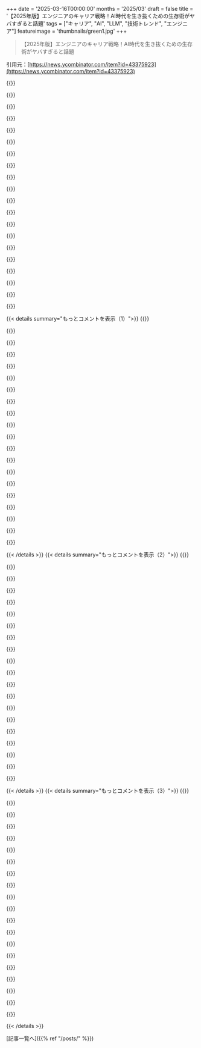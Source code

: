+++
date = '2025-03-16T00:00:00'
months = '2025/03'
draft = false
title = '【2025年版】エンジニアのキャリア戦略！AI時代を生き抜くための生存術がヤバすぎると話題'
tags = ["キャリア", "AI", "LLM", "技術トレンド", "エンジニア"]
featureimage = 'thumbnails/green1.jpg'
+++

> 【2025年版】エンジニアのキャリア戦略！AI時代を生き抜くための生存術がヤバすぎると話題

引用元：[https://news.ycombinator.com/item?id=43375923](https://news.ycombinator.com/item?id=43375923)

{{<matomeQuote body="＞現在の市場はこれらのスキルを特に高く評価していないけど、代わりに細部にこだわること、ペースを上げること、そして基盤モデル／LLMへの技術移行を乗り切るといった別のスキルセットを優先しているってのは、技術が「基盤モデル／LLM」に「移行」しなければならないっていう前提に依存してるんだよね。著者はこの前提を吟味してないみたい。実際、俺が見てきた仕事上の不満のほとんどは、技術者が何らかの理由でLLMの新しい世界に「移行しなければならない」っていう前提に基づいているんだよなー。みんな、この奇妙な後ろ向きの前提（つまり、最終製品なんてどうでもいい！ユーザーなんて知ったこっちゃない！AIを含んでなければダメなんだ！）を吟味してからキャリアについて議論してほしいわ。しかし、＞意思決定者は、あんたが破産するよりも長く非合理的なままでいられるってのは、残念ながら痛いほど真実だね。" userName="Zee2" createdAt="2025-03-16T03:50:40" color="">}}

{{<matomeQuote body="AIが自分の分野にどう影響するかを理解して、それに応じて自分の立場や貢献を調整することが重要だね。<br>これは、今日の誰にとっても有効な問いかけになるくらい大きな変化だよ。<br>今やってることをやめて「AI」に飛び込むと、cryptoレベルの大惨事になる可能性が高いから気を付けて！<br>Vibe codingは流行ってるけど、vibe business buildingとかjob huntingは違うから！hypeに気を付けて、結局のところお金は人を幸せにすることで稼げるってことを知ってて。vibe codingでも同じくらい大変だよ、だってバーは高いからね。<br>AIはきっと新しいチャンスを生み出すだろうけど、AIじゃなくてチャンスを追うのが、ここでのsentimentだと思うよ。" userName="r_singh" createdAt="2025-03-16T07:40:54" color="#ff33a1">}}

{{<matomeQuote body="＞AIが自分の分野にどう影響するかを理解して、それに応じて自分の立場や貢献を調整することが重要だってことだけど、俺の業界（中堅cybersecurity）では、次のような「進歩」が見られるよ。<br>・誰かに質問すると、相手は質問をco-pilotに放り込み、結果を貼り付けて、どうにか助けたつもりになってる。<br>・会議はすべて役に立たない議事録になっちゃって、誰も読まない。<br>・セキュリティco-pilotを実装することを検討してる人たちがいるけど、promptbookを作成する時間が大幅に増えるっていう役に立つ進歩があるみたいだよ、co-pilotがログを理解できるようにね。<br>・エンジニアだと思ってる人が増えて、作者が予期しないことをするscriptを吐き出してる。" userName="everdrive" createdAt="2025-03-16T12:16:25" color="#ff33a1">}}

{{<matomeQuote body="＞誰かに質問すると、相手は質問をco-pilotに放り込み、結果を貼り付けて、どうにか助けたつもりになってるってのは、うちの職場でも問題になってるよ。これが普通のことになりつつあるのが本当に心配だし、対応しなきゃいけないことが多すぎるんだよね。年収$XXX,XXXも稼いでるプロが、これが許容できる職場での行動であり仕事の成果だと思ってるエンジニアって肩書きの人がいるんだから。<br>最近チームに入ってきた人が、うちのstackを全然知らないんだよね（教えるのは全然構わないんだけど）。別のエンジニアがpull requestをレビューして質問したら、その人は質問をCopilotに貼り付けて、pull requestに回答したんだよ（しかも間違ってた！）。「Copilotはこう考えてる：…」って言い出す始末。マジありえない。あんたの仕事は、学んで理解して、その知識を応用することであって、間違ったモデルの回答をwebフォーム間でコピー＆ペーストすることじゃないだろ！<br>意味不明だしマジで腹立つ。上司やチームメイトに、自分は価値がないってことをアピールしようとしてるの？プロとしての期待値はそんなに低いのかよ、コードを理解することを期待しちゃいけないのかよ。" userName="asa400" createdAt="2025-03-16T19:22:10" color="#ff5c5c">}}

{{<matomeQuote body="これは基本的に、何かを’Google’で検索できるようになった時に起こったことと同じだね。それがもっとひどくなった感じ。" userName="cship2" createdAt="2025-03-16T19:57:54" color="">}}

{{<matomeQuote body="＞著者はこの前提を吟味してないみたいだけど、うちのsenior leaderもそうだから、事実上真実ってことになっちゃうんだよね。" userName="Aeolun" createdAt="2025-03-16T09:56:22" color="">}}

{{<matomeQuote body="うちのsenior leaderも完全にこのくだらないものに捕まってしまってるよ。最近、うちのCTO（みんな知ってるアメリカの公開会社だよ）がchatで、LLMに頼ることに抵抗があるエンジニアは、会社の方向性と相容れないattitude problemを抱えているって発表したんだ。マジで吹っ飛んだわ。" userName="asa400" createdAt="2025-03-16T19:29:53" color="#ff5733">}}

{{<matomeQuote body="短期的にはそうかもしれないけど、中長期的には、間違った前提が会社を潰すよ。従業員としては、危機が来る前にそれに気づいた方がいいと思うな。" userName="AnimalMuppet" createdAt="2025-03-16T16:25:41" color="#ff5c5c">}}

{{<matomeQuote body="いやー、うちには十分な既存のビジネスがあるから、大した違いはないと思うな。それに、顧客にとって積極的に悪いわけでもないし、うちが使ってるユースケースでは何ももたらさないだけなんだよね。<br>まあ、現時点では実際に使う理由がなくても、人に経験させるのは良いことなのかもね。" userName="Aeolun" createdAt="2025-03-16T23:57:40" color="">}}

{{<matomeQuote body="LLMベースのAIが今後のdominantな技術になるっていう前提を吟味するように彼らに言うってことは、一体何を求めてるんだ？数百億ドル、テクノロジー業界の成長、アメリカの株式市場全体、そしてグローバル経済が、この技術に賭けられてるんだよ。権力者たちが、自分たちが賭けているものの現実を悟った時の混乱を想像してみてよ。" userName="__loam" createdAt="2025-03-16T05:15:54" color="#ff33a1">}}

{{<matomeQuote body="またムカついて、頼んでもないコードをClaude 3.7が過剰に設計してくる時が来たら、お前の失敗が世界経済を危険に晒してんだぞって教えてやるわ。" userName="bayarearefugee" createdAt="2025-03-16T05:42:20" color="">}}

{{<matomeQuote body="SWEの人たちはマジで視野が狭いと思うんだよね。ボーリングで例えるのが分かりやすいかな。<br>みんなボーリングのピンを倒したいわけ。SWEはプロのボーラーで、ピンを倒せるきれいな球を投げれる（ことが多い）。で、ここでバンパー（LLM）が登場。ボーリングの球の投げ方も知らない人がピンを倒せるようになった。プロからするとバンパーはクソだけど、素人からすると革命なのよ。<br>うちの会社（非テック系）は、バンパーのおかげでプロのボーラーを4人は雇わずに済んだ。先週も月1000ドルのCAD SaaSを契約するのやめたし。Claudeがニッチなツールを10分で作ってくれたから。<br>プロならPythonプログラムを3倍速くして、メモリを60%削減できるだろうけど、Anthropicに20ドル払って、10分でニッチな製造ファイルのインタプリタ/エディタ/コンバータができたんだからね。<br>LLMはコンピュータと人間の間の言葉の壁を壊しつつある。そのうちAIが生成したコードをペーストできる、テック音痴向けのIDEが出てくると思うよ。ターミナルとかコマンドラインとか触る必要もなくなる。「Hey Google、家の植物の写真を撮って、日記を音声で入力できるアプリ作って」って言えば、「3分でホーム画面にアプリ作って、apkファイルもドキュメントフォルダに入れるよ！月額9.99ドルのアプリも解約しとくね！」ってなるかもね。" userName="Workaccount2" createdAt="2025-03-16T16:46:29" color="#45d325">}}

{{<matomeQuote body="snarkyに言いたい気持ちもわかるけど、現実問題、多額の設備投資に対して目に見えるリターンが少ない状況が何年も続いてるんだよね。<br>Claudeのおかげで、GoogleとかStack Overflowと比べて生産性はどれくらい上がった？15%？50%？200%？市場は満足すると思う？非現実的な期待を持ってない？株主は、Anthropicがウェブ開発プロジェクトをちょっと早くするだけのサービスのために四半期ごとに数十億ドルも損してるのをどう思うかな？この質問に良い答えを出すことがどれだけの価値を持つか分かってる？" userName="__loam" createdAt="2025-03-16T06:08:02" color="#ff33a1">}}

{{<matomeQuote body="車を止めるんじゃなくて、壁に向かって加速してるんだよ。ここ10年くらいの戦略はそれ。新しいAI-BLOCK-WEB-4.Xみたいなのを開発して、バブルを一段階進めるってこと。" userName="csomar" createdAt="2025-03-16T08:19:01" color="">}}

{{<matomeQuote body="まるで1929年の大恐慌みたいに、俺らの子供たちは“バブル経済”を学ぶんだろうな。<br>・インターネットバブル 2001<br>・ブロックチェーンバブル 2021<br>・AIバブル 2025<br>（2008年とCovidはスタートアップ関係ないから省略）。<br>バブルのスピードが速くなってない？" userName="eastbound" createdAt="2025-03-16T09:49:16" color="#785bff">}}

{{<matomeQuote body="完全に同意だよ。ただユーモアのセンスが悪いだけ。<br>最近はClaudeをかなり使ってて、開発時間は平均で25%くらい速くなってると思う（完全に個人的な意見だから話半分で聞いて）。ただ、LLMの答えが的外れだと遅くなることもあるし、Claude 3.7は3.5より酷い点も多いから、なんであんなに hype されてるのかわからん。技術は年々進化していくって考えにも疑問を感じてる。<br>ウェブインターフェースで一番安い月額料金で使ってるから、Anthropicにとってはコストセンターだな。でも、そんなの俺の知ったこっちゃない。続く限り楽しんで、崩壊しても泣かない。" userName="bayarearefugee" createdAt="2025-03-16T13:40:13" color="#ff33a1">}}

{{<matomeQuote body="MetaとかAlphabetとかAmazonとかは過大評価されてるとは思わないな。収益の伸びもまだ堅調だし、AIがダメでも今の調子を維持できると思う（Microsoftも追加）。株価は鈍化するかもしれないけど、年間10%くらいは成長できるんじゃない？今までよりは少ないけど、AI関係なくても成長できると思う。<br>S&P 500の過去15年のリターンは忘れた方がいい。今後はもっと低くなるだろうね（水晶玉はないけど）。" userName="weatherlite" createdAt="2025-03-16T07:25:51" color="#45d325">}}

{{<matomeQuote body="いや、株は全部死んでるし、ハイテク株中心のNasdaqは今年correction zoneに入ってるよ。株価がcorrection前の水準に戻るには時間がかかるだろうね。AI hypeの原動力は価値を大きく下げてるから、必死になるのは当然。“AIが、高給取りのSWE/弁護士/エンターテイナー/クリエイターの代わりになる”って narrative が始まるのも時間の問題！もちろん全部まやかしだから、めちゃくちゃ高い値段で売られるだろうね。非合理的なリーダーが買って、Cレベルのボーナスを最大化するために成功例を挙げ、タワーが崩壊する前に早期退職するだろうね。" userName="n_ary" createdAt="2025-03-16T08:28:46" color="">}}

{{<matomeQuote body="Correctionはそうだけど、“株は全部死んでる”は言い過ぎでしょ。<br>うちのクソしょぼいスタートアップですら、Google Cloudに年間100万ドル払って運営してるんだぜ。うちは安い方だけど、Googleに依存してるんだ。<br>CloudはGoogleの収益の一部でしかないし、YouTubeとか検索とかAndroidとかもあるじゃん。これはバブルじゃなくて、現実の収益だよ。Googleは安泰かって？そんなことはない。大きなcorrectionが起きる可能性はあるけど、それはどの会社にも言えること。<br>MetaとかMicrosoftとか、Amazonにも同じことが言える。Teslaはちょっと高すぎるから置いとく。" userName="weatherlite" createdAt="2025-03-16T08:40:06" color="#38d3d3">}}

{{<matomeQuote body="マジか…そうかもね。<br>例えが思いつかないけど、金ぴか時代の鉄道みたいなもんかな。鉄道は重要になったかって？もちろん。でも、需要をはるかに超える投資を吸い上げる巨大な渦でもあった。で、最後はどうなるかって？まあ、知っての通り。" userName="coffeefirst" createdAt="2025-03-16T06:40:26" color="">}}

{{< details summary="もっとコメントを表示（1）">}}
{{<matomeQuote body="90年代の光ファイバーとデータセンターの構築に似てるかもね。過剰投資で一時的に不況になったけど、インフラは役立ったし、次のインターネット成長の基盤になったじゃん。LLMも同じようになる可能性あるんじゃない？" userName="schnable" createdAt="2025-03-16T12:05:01" color="">}}

{{<matomeQuote body="インターネットの普及による急成長に慣れすぎちゃって、今は落ち着いちゃったから、次の大きなブームを探してるんだよね。VRとかcryptoとかblockchainとかgenerative AIとか。毎回、まるで堕落したギャンブラーみたいに、”これだ！”って感じてるんだ。次こそ大当たりだって、今まで外した賭けを全部取り戻せるって、もっと大きく、もっと危険に…<br>でも、そうはならないんだよね。俺たちの生きてる間には、インターネットブームに匹敵するようなことは二度と起こらないよ。Jeff BezosやMark Zuckerbergみたいに簡単に成功できる時代は終わったんだから、諦めるしかないんだ。この章のタイトルは、死ぬまで「インターネットブームの後」のままだよ。そして、この情けない絶望を記録し続けるんだ。" userName="roncesvalles" createdAt="2025-03-16T07:05:19" color="#38d3d3">}}

{{<matomeQuote body="気持ちはわかるけど、LLMはVRやCryptoよりもすでに普及してるよね。" userName="schnable" createdAt="2025-03-16T12:05:58" color="">}}

{{<matomeQuote body="おっしゃる通りだけど、VRヘッドセットとかMoneroを数千ドル分もらったことなんてないよ。OpenAIとGoogleは、いつでも無料でLLMを使わせてくれるじゃん。Google検索すればLLMの普及に貢献できるし、ページのトップに出てくるよ。" userName="hatefulmoron" createdAt="2025-03-16T13:08:27" color="">}}

{{<matomeQuote body="この記事を読んで、まさにそう思ったよ。<br>もしこれから数年で、AIを使ったプロジェクトが何千も作られるとしたら、壊れたソフトウェアをデバッグして修正する人が必要になるだろうね。<br>…ならないかも。パフォーマンスが悪いのを緩和するために、k8sポッドを10個追加する方が安上がりかもね…" userName="npodbielski" createdAt="2025-03-16T07:28:24" color="">}}

{{<matomeQuote body="AWS/GCP/Azureが求人要項の重要な要件になった時点で、とっくに「悪いソフトウェアを書いて、悪いソフトウェアをデプロイして、いつも通り」の段階は過ぎてると思うな。<br>酷いソフトウェアでも、クラウド料金をたくさん払えばそれなりに隠せるし、経営陣は自社の製品がグローバル規模で画期的なことをしてるって勘違いするんだよね。<br>AIによって、品質が実際に向上してコストが下がる（または変わらない）としても驚かないよ。もちろん、Spotifyのクローンを作って一攫千金を夢見る多くの起業家によって、さらに多くの酷いソフトウェアが書かれるだろうね。そして、複雑なクラウド料金に貯金を費やし、クラウドサービスの収益がこれまで以上に増加し、AIの恩恵だと主張し、人員削減をして株価を上げるんだ。<br>過剰なレイオフによる損害が明らかになり、数年後にはみんなが人を再雇用しようと必死になる時が来るだろうね(いつものように、自然や経済は循環する)。Fordが馬車を置き換えたイノベーションとは異なり、ソフトウェアは私たちの生活のあらゆる側面に普及しているから、医者や弁護士、公務員と同じように、波が来るまで正直にゲームをプレイして、200倍儲けて荒稼ぎするべきだね。" userName="n_ary" createdAt="2025-03-16T08:18:58" color="#45d325">}}

{{<matomeQuote body="彼は今の市場について述べてるだけで、市場がどうあるべきかについて話してるわけじゃないよ。" userName="zeckalpha" createdAt="2025-03-16T05:29:08" color="">}}

{{<matomeQuote body="誰も「今の市場」が何なのか本当はわかってないんだよ。みんな、当てずっぽうで他の人の様子を見て、推測してるだけ。" userName="kunley" createdAt="2025-03-16T09:36:32" color="">}}

{{<matomeQuote body="統計的に、誰かの推測が現実と近似する可能性はある？" userName="stogot" createdAt="2025-03-16T16:11:57" color="">}}

{{<matomeQuote body="その正しい推測に出会える確率はどれくらい？" userName="layer8" createdAt="2025-03-16T19:19:26" color="">}}

{{<matomeQuote body="二択なら、確率は五分五分ってことじゃん？" userName="stogot" createdAt="2025-03-17T03:13:32" color="">}}

{{<matomeQuote body="AIを使うべきかどうかじゃなくて、移行は必然だと思うな。効率が上がるって企業が気づけば、競争のために追随せざるを得なくなるからね。" userName="SwtCyber" createdAt="2025-03-16T07:34:40" color="">}}

{{<matomeQuote body="ソフトウェア開発者も同じだと思うよ。LLMを使って効率を上げられないなら、過去の遺物になるかもね（LLMがあんまり役に立たない特殊な分野で働いてない限り）。" userName="randomNumber7" createdAt="2025-03-16T07:39:54" color="#ff5c5c">}}

{{<matomeQuote body="LLMが役立つ場面が思いつかないんだけど。週末のプロジェクトですらコンテキストが多すぎるし。ClaudeにTailwindのスタイル変更を頼んだら、ファイルをめちゃくちゃにされたし。おもちゃレベルなのに！大規模プロジェクトの1ファイルが数万行もあるような仕事でどう役立つんだろ？もう俺は恐竜かな。" userName="dingnuts" createdAt="2025-03-16T14:45:21" color="">}}

{{<matomeQuote body="この人は実際の仕事をしてないで、Mario Damadaiみたいな”思想的指導者”の「3～6ヶ月でコーディングの90%はLLMがやる」みたいな話を鵜呑みにしてるんだろ。マジで”思想的指導者”って働く人にとって害悪だわ。" userName="apwell23" createdAt="2025-03-16T12:26:44" color="">}}

{{<matomeQuote body="Willが書いたソフトウェアエンジニアリングに関する最高のエッセイの一つ。<br>https://lethain.com/migrations/<br>彼は注目に値すると思う。" userName="simonw" createdAt="2025-03-16T13:31:27" color="#38d3d3">}}

{{<matomeQuote body="作者の略歴の一部：<br>＞私はソフトウェアエンジニアリングのリーダー兼ライターで、現在はCartaのCTOを務めています。Calm、Stripe、Uber、Digg、いくつかの会社で働き、今はなきiOSゲームスタートアップを共同設立しました。" userName="greymalik" createdAt="2025-03-16T12:29:48" color="">}}

{{<matomeQuote body="これって推薦なの？それとも批判なの？" userName="acheron" createdAt="2025-03-16T14:00:40" color="">}}

{{<matomeQuote body="また出たよ、時代錯誤の”リーダー”様。マジでうんざり。彼のアドバイスは、会社で彼みたいな”リーダー”に取り入りながら仕事をする方法、とかでしょ。うちの会社も「すべてのコーディングはAIでやれ。無理なら手動で」って命令が出たよ。AIコーディングツールのライセンスも買ったし。それがちゃんと動けば良かったんだけどね。今ほど自分が無能な歯車だって感じたことはないわ。" userName="apwell23" createdAt="2025-03-16T12:36:15" color="#38d3d3">}}

{{<matomeQuote body="いくつかアドバイスするよー。<br>・毎年少なくとも1つは内定をもらうように頑張ってみて（もし蹴るとしても）。<br>・自分の夢の仕事の応募要件を見て、何が必要か把握する。<br>・何かスキルを一つ選んで、めっちゃ得意になる。毎日1時間、1年間続ける。<br>・LLMに食われそうなweb開発みたいなスキルは避ける。<br>・Bay Areaみたいなアメリカの主要テックハブで仕事を探す。給料も良いし、ネットワーク効果も強いから、次の仕事が楽になるよ。" userName="tibbar" createdAt="2025-03-16T04:53:16" color="">}}


{{< /details >}}
{{< details summary="もっとコメントを表示（2）">}}
{{<matomeQuote body="＞LLMに食われそうなweb開発みたいなスキルは避ける<br>いやいや、EUの俺の周りじゃ、新規の仕事の6割がfrontendかfull stackだよ。残りはSAPコンサルタントとかDevOpsくらい。<br>WebDevはオワコンってのは、新規参入者を dissuade するための嘘っぱちだと思うね。デジタルソリューションで成功してるビジネスは、ほとんどがweb系で、後はエクセルで共有してたシートを自動化したとかそんなんだよ。<br>LLMの panic も大げさすぎ。Electronics とかの経験豊富な人たちも、今は求職が「very difficult at the moment」って言ってるし。全体的に景気が悪いだけなのに、LLM/AI セラーが不安を煽ってるだけだって。<br>結局、保険屋は色んな理由をつけて「あなたの周りは危険がいっぱい！うちの商品が必要！」って言ってくるじゃん？それをAIセラーに当てはめてみな。" userName="n_ary" createdAt="2025-03-16T08:38:37" color="#ff33a1">}}

{{<matomeQuote body="Web elementは2010年のPHPとかWordPress開発に似てる気がする。<br>WordPressのウェブサイトを求める中小企業はたくさんあるけど、サポートとかシステム構築の参入障壁がマジで低くなった。プロのデベロッパーが高校生とか offshore のデベロッパーと仕事を取り合うようになったんだよね。<br>backend デベロッパーとしては、Claude と react で簡単にウェブサイト作れるし。web開発、特に frontend は、2015年のHTMLとCSSみたいなもんになると思う。みんな知ってて当然、履歴書に書く価値すらない、みたいな。" userName="itake" createdAt="2025-03-16T10:34:20" color="">}}

{{<matomeQuote body="マジな質問なんだけど、LLMがbackend開発じゃなくてfrontend開発を扱えると思うのはなんで？ toy project とかレストランのウェブサイトとかじゃなくて、ちゃんとした企業の話ね。" userName="only-one1701" createdAt="2025-03-16T12:14:18" color="">}}

{{<matomeQuote body="えーと、frontend開発って一口に言っても色々あるけど、LLMは flexbox と grid が得意だよね（俺は苦手だけど）。<br>backend は、アーキテクチャの選択肢とその pros and cons を教えてくれたり、小さい関数を作ってくれたりするのは得意。でも、その間を埋めるのは自分でやるしかない。" userName="tasuki" createdAt="2025-03-16T20:08:40" color="">}}

{{<matomeQuote body="＞Well、”frontend development” means a million different things, but LLMs are very good at flexbox and grid (and I'm not).<br>LLMの生産性について語る人がよくやる、俺が一番イラつくやつ。<br>自分が得意じゃないことについて、LLMが得意とか言う資格ないから。" userName="bluefirebrand" createdAt="2025-03-17T02:33:10" color="">}}

{{<matomeQuote body="LLMは俺の flexbox の問題を解決してくれるくらいには優秀。LLMに小さくて自己完結した flexbox パズルを出したら、解いてくれた。CSS はちゃんと動いたよ。<br>＞If you aren't good at something you are not qualified to say that LLMs are good at it<br>それは違うなー。`List (Maybe a) -> List a` みたいな関数を書けなくても、LLM が良い提案をしてくれたかどうかは簡単に判断できるじゃん？<br>囲碁が下手でも、ハンデ9子でプログラムに負けたら、たぶんそのプログラムは囲碁が得意なんだよ。似たような例はたくさんある。" userName="tasuki" createdAt="2025-03-18T02:05:06" color="#785bff">}}

{{<matomeQuote body="Frontend (個人的には) backend システムよりも単純になりがちだと思う。FEは文字通り単一のデバイスだし、単一の git repo であることが多いし。<br>BE は microservices、database、reverse-proxy、api-design など、より多くのコンテキストが必要。<br>大企業での BE vs FE の数が、俺が正しいことの証左。" userName="itake" createdAt="2025-03-18T07:28:13" color="">}}

{{<matomeQuote body="もう一つ要因を忘れてた。web開発は、専門分野として、backend や infra engineering よりも給料が低く、キャリアの天井が低い傾向がある。これは個人的な意見だけど、他の人も言ってるのを見たことある。ガチの full stack engineering は、今のところロボットに侵食されにくいと思う。<br>プロダクトを作るのが好きなら、frontend エンジニアリングに100％注力するのはおすすめしない。絶対 full-stack を目指して、frontend のコードは LLM に聞けばいいやって割り切った方がいい。あと、しっかり product management と UX のスキルを磨くのがおすすめ。" userName="tibbar" createdAt="2025-03-16T09:46:24" color="#45d325">}}

{{<matomeQuote body="＞Steer away from skills like web development that are clearly getting eaten by LLMs<br>そこまでは良かったのに、その発言で台無し。<br>github にありがちな簡単な frontend の話なら、そうかもね。でも、他のロールだって同じことが言えるじゃん。backend のロジックだって使い回しが多いし。<br>他のことと同じで、trivial じゃない部分はスキルが必要なんだよ。" userName="sangeeth96" createdAt="2025-03-16T07:30:51" color="">}}

{{<matomeQuote body="マジそれな。あんたの言う「重要な部分」なんて5%くらいで、残りはAIが生成したクソみたいな文章をコピペするバカどもの相手だぜ。" userName="wiseowise" createdAt="2025-03-16T09:00:04" color="">}}

{{<matomeQuote body="Bay Areaみたいなアメリカの主要テックハブで仕事探すのがおすすめ。給料いいし、ネットワーク効果も強いから、次の仕事が見つけやすくなるよ。<br>仕事とかネットワークの効果はアメリカ全土で起こるけどね。年取って、もう頑張りたくなくなったり、家族ができたり、ワークライフバランスが欲しくなったりすると、それがよくわかると思う。<br>要は、次の仕事でサポートしてくれる人を最低2人は確保しとけってこと。" userName="breput" createdAt="2025-03-16T05:01:11" color="">}}

{{<matomeQuote body="Bay Area以外にもテックハブはたくさんあるのは確かだよね。でもね、小さな経済圏の小さな会社から、Bay Areaのそこそこ有名なスタートアップに移ったら、リクルーターからの連絡が年に数回から週に何度も来るようになったんだ。数年後には、同僚が起業して、俺を誘ってくれたりもしたし。<br>それに比べて、テックハブで働くことをしなかった才能ある友達は、同じようなネットワークや機会を持ってないんだよね。<br>ワークライフバランスとか、次の仕事でサポートしてくれる人を見つけることについては、マジで同意。でも、キャリアが確立して、広大なネットワークがある状態の方が、最適化しやすいと思うんだ。" userName="tibbar" createdAt="2025-03-16T05:17:26" color="#785bff">}}

{{<matomeQuote body="経験を否定するつもりはなかったんだ。<br>人が集まって、金が集まる影響圏があるってのは否定できないよね。アメリカのどの地域にも、無理やり「Silicon *」みたいな名前がついてるのには理由があるしさ。<br>ただ、これからはそうじゃなくなると思うんだ。好きな場所に引っ越して、突破するのに苦労するかもしれないけど、それはValleyでも同じだったと思うよ。" userName="breput" createdAt="2025-03-16T05:50:18" color="">}}

{{<matomeQuote body="良いアドバイスだね。付け加えるなら、特定の流行りの技術じゃなくて、常に重要になる根本的なことを深く理解できるスキルを選ぶようにするといいかも。<br>Bay Areaは大好きだけど、家族がいるとマジ無理ゲーなんだよね。良い学区に家を見つけようとしたら、最低200万ドルはかかるみたいだし。賃貸だと、子供の一貫性を保つのが難しいし。地震とか山火事もあるしね。" userName="roland35" createdAt="2025-03-16T14:24:08" color="#ff33a1">}}

{{<matomeQuote body="子育て世代なら、6～10年の経験があるはずだから、Bay Areaで50万ドルの給料の仕事はたくさんあるはずだよ。その給料なら200万ドルの家を買うのは全然可能だと思うけど。" userName="titanomachy" createdAt="2025-03-16T14:37:27" color="">}}

{{<matomeQuote body="驚くことに、俺を含めた何百万人もの開発者がBay Area以外で仕事を見つけてるんだよね。<br>個人的には、1996年からずっと仕事を見つけるのは簡単で、2023年と去年も2回見つけてるよ。<br>＞ 夢の仕事の要件を見て、資格を得るために何を学ぶ必要があるかを考えろ。<br>Bay Areaの仕事は、ほとんどが”LeetCode”をやり込んだり、システム設計ができることが求められるんだ。最新のフレームワークとかデータベース、Kubernetesとかを知ってる必要はないんだよね。" userName="scarface_74" createdAt="2025-03-16T05:40:32" color="">}}

{{<matomeQuote body="あのね、別のスレッドでも言ったけど、最初はBayで働いてなくて、ひょんなことからここに辿り着いたんだ。良い仕事を見つけるのがマジで簡単でびっくりしたよ。Bayとか他のテックハブにいない人に判断するつもりは全くないけど、個人的な経験からのフレンドリーなアドバイスだよ。<br>＞ Bay Areaの仕事は、ほとんどが”LeetCode”をやり込んだり、システム設計ができることが求められるんだ。最新のフレームワークとかデータベース、Kubernetesとかを知ってる必要はないんだよね。<br>うーん、Bay Areaの仕事に対してネガティブな意見を持ってるみたいだね。俺は、まずどんな仕事に興味があるのかを考えて、関連するスキルを学ぶように言ってるんだ。スキルがあれば、Bay Areaにはぴったりの仕事があるはずだよ。もちろん、他の場所にもあるけど、なんでこんな反応されるんだろう…" userName="tibbar" createdAt="2025-03-16T05:47:26" color="">}}

{{<matomeQuote body="BigTechで働いてたけど、面接プロセスをどう通過するかを見ると、基本的には全部ジェネリックなコーディング面接なんだよね。<br>それだけ。BigTechに入るために必要な”スキル”は、コーディングとシステム設計の面接に合格することだけなんだ。<br>しかも、有名なテック企業出身者を含め、仕事を探してる開発者は何千人もいるんだよ。" userName="scarface_74" createdAt="2025-03-16T06:28:32" color="#ff33a1">}}

{{<matomeQuote body="マジ同意。多くのBigTechの面接はそんな感じだよね。俺もやったことあるし。もし、ジェネリックな、BigTechの中堅レベルの仕事が夢なら、道は明確だよね。LeetCodeとシステム設計をやり込んで、リクルーターを捕まえればいい。<br>俺の夢の仕事はもっと折衷的で、必ずしも巨大企業にあるとは限らないんだ。特定のテクノロジーにめちゃくちゃ詳しくなって、その仕事で雇われることに興味があるんだよね。こういうターゲットを絞った採用は、大企業にもまだあるし。<br>LeetCodeはそんなに怖くないから、簡単に切り捨ててるのかも。長年たくさん問題を解いてきたし、全然得意ではないけど、特定の役割の障害になったことはないな。" userName="tibbar" createdAt="2025-03-16T06:46:43" color="#ff5c5c">}}

{{<matomeQuote body="みんなの”夢”って、働くことと全然関係ないんだよね。夢は、給料日に銀行口座に大金が振り込まれて、株がもらえることだったりするじゃん？宝くじ当てたいとか、価値のない未公開株と引き換えに市場価格より低い給料で働く人もいるけどさ。Coding interviewsは、業界ですごい人じゃない限り、絶対にパスしなきゃいけない関門だよね。BigTech企業は、色んなことをこなせる開発者を求めてるんだよ。コネとかないし、みんな同じように頑張るしかないんだよね。Open source contributionsも、あんまり意味ないし。<br>Infamously<br>https://x.com/mxcl/status/608682016205344768?lang=en" userName="scarface_74" createdAt="2025-03-16T07:03:07" color="">}}


{{< /details >}}
{{< details summary="もっとコメントを表示（3）">}}
{{<matomeQuote body="なんか君、BigTech企業の面接にめっちゃ集中してるみたいだね。俺の経験と違うなぁ。バックグラウンドでBigTechのチームにスカウトされたことあるし、面接はleetcodeよりスキル重視だったよ。でもBigTechの面接はコーディングとかシステム設計が多いよね、多分。最近はscaleupsとかlate-stage startupsで面接することが多いんだけど、leetcodeばっかりってことはあんまりないかな。BigTech並みに給料いいし、株はリスキーだけど、現金化できたこともあるし…<br>＞Most people’s “dreams” have nothing to do with working<br>＞”みんなの「夢」は働くことと関係ない”って言うけどさ、なんか言い訳っぽくない？みんな働かなきゃいけないし、時間もめっちゃ使うし。テック業界にいる人って、子供の頃から興味があって、やりたいことあるじゃん？そういう方向に進むのが面白いし、給料もいいなら良くない？" userName="tibbar" createdAt="2025-03-16T07:14:11" color="#785bff">}}

{{<matomeQuote body="BigTech並みの給料って、スタートアップとかscale upでもらえる現金が、現金＋liquid public RSUsと同じってこと？今の時代、未公開株なんて意味ないよ。一番給料が良くて、チャンスが多いのはBigTech企業だよね。あとBay Areaの話だけど、大手テック企業はアメリカ中にオフィスがあって、生活費が安いのに給料は同じだよ。" userName="scarface_74" createdAt="2025-03-16T07:29:38" color="">}}

{{<matomeQuote body="＞Equity in private companies especially in today’s climate is statistically meaningless.<br>＞”今の時代、未公開株なんて意味ないよ”<br><br>StripeとかSpaceXもそうなの？" userName="throwaway2037" createdAt="2025-03-16T11:17:06" color="">}}

{{<matomeQuote body="君の言いたいことをまとめると…<br>”テックキャリアの目標は、高給でリスクの低い仕事を得ること。その多くはBig Techにある。だからleetcodeとかシステム設計を頑張るべき。コネとかないし、競争は激しい。できればBay Areaじゃない方がいいよ”<br>ってことかな？そういう戦略もアリだと思うよ。でも、俺の周りでは、スタートアップで成功した人とか、BigTechにスカウトされた人とか、未公開株で儲けた人とか、面白いことをしてる人が多いよ。みんな仕事を楽しんでるし、ポジション争いなんてしてないよ。俺はこっちの方が好きだな。" userName="tibbar" createdAt="2025-03-16T08:19:41" color="#ff5c5c">}}

{{<matomeQuote body="＞They really don’t require you to know the latest frameworks, databases, Kubernetes, etc<br>＞”最新のフレームワークとかデータベースとかKubernetesとか知らなくてもいいんだよ”<br>最新の”フレームワーク、データベース”はすぐ変わるからね。leetcodeとかシステム設計の方が、まだマシな指標になるんだよ（完璧じゃないけど）。システム設計ができるってことは、色んなシステムのトレードオフを知ってるってことだし、勉強する気があれば新しいツールも使えるようになるでしょ。俺はFAANGで5年働いて、13個の言語とすごい数のツールを使ってきたよ。常に勉強しないとダメなんだよね。だから面接で細かいことを聞く意味ないんだよ。面接は結構フェアだと思うよ。" userName="yolovoe" createdAt="2025-03-16T06:17:51" color="">}}

{{<matomeQuote body="システム設計はいいけど、leetcodeはダメだね。leetcodeは、やったことない人が解くなら意味あるけど、練習済みの人には意味ないよ。それなら、適当なフレームワークとかデータベースを知ってるのと同じだよ。" userName="margalabargala" createdAt="2025-03-16T06:36:04" color="">}}

{{<matomeQuote body="＞Steer away from skills like web development that are clearly getting eaten by LLMs.<br>＞”LLMに食われそうなweb developmentのスキルは避けるべき”<br>web developmentって、どういう意味？backendは？microservicesは？複雑なアプリケーションは、ただのコーディングだけじゃないよ。" userName="DeathArrow" createdAt="2025-03-16T05:30:19" color="">}}

{{<matomeQuote body="frontend devのことだよ。CRUDアプリとかの軽いbackendも。それって行き詰まりやすいし、自動化されていくじゃん？React developerで終わるのはもったいないよ。infrastructureとかdatabases、data engineeringとかstatsとかに力を入れるべきだと思う。productとかdesignのスキルがあるなら、frontendを学ぶのはいいと思うよ。でも、frontend coderだけの時代は終わるかもね。" userName="tibbar" createdAt="2025-03-16T05:40:26" color="">}}

{{<matomeQuote body="frontendの核心はUI”User Interaction”だよ。デザイナーが解決できることもあるけど、designer-programmersの需要はまだあると思う。designとかinteractionとかpixelsとかcolorsを理解してるプログラマーは価値があるよ。見た目に興味がないなら、違うことを試すべき。AIはスキルを磨いてくれるだけだよ。backend programmerはarchitectureを考える時間が増えるし、data engineer/scientistはmathsを考える時間が増える。つまり”何を達成したいか”を考える時間が増えるんだよ。たくさんの”coders, writing code”がいる時代は異常だったんだと思うよ。" userName="fifilura" createdAt="2025-03-16T08:32:09" color="#ff33a1">}}

{{<matomeQuote body="Front-Endのインターフェースって、Back-Endとかインフラとか分析とかと同じくらい、あるいはもっと複雑になり得るんだよね。結局はデータが大事で、Front-Endは状態を維持する必要があるし。インターフェースが複雑なら、状態も複雑になるってこと。" userName="csomar" createdAt="2025-03-16T08:23:50" color="#38d3d3">}}

{{<matomeQuote body="インフラ、データベース、データエンジニアリング、統計って、なんで”LLMの脅威”にさらされにくいって言えるのさ？" userName="kristiandupont" createdAt="2025-03-16T06:20:28" color="">}}

{{<matomeQuote body="ぶっちゃけ、LLMって新しい問題を解決するのは得意じゃないし、ビジネスの文脈を理解するのも苦手だし、細かいミスも多いんだよね。だからFront-End開発には向いてるんだよ！Front-Endの機能って、①仕様とかモックアップがちゃんと決まってて、②何度も作られてるような繰り返しが多いし、③ちょっとくらいミスっても大したことないことが多いから。開発スピードが大事！だから”Claude、この機能作って、これまでに何度も作られてるから、コード更新して”って言えば、結構できるんだよね。インフラは複雑でリスクが高いからLLMには向かない。" userName="tibbar" createdAt="2025-03-16T06:31:42" color="#38d3d3">}}

{{<matomeQuote body="それめっちゃ的外れな意見じゃん。両方やったことあるけど、インフラの仕事はほとんどが繰り返しの作業で、無駄に複雑な設定をgitにばらまいてるだけだよ。LLMはそれくらい見慣れてるから、Front-End開発の特徴づけ方からしても理解できると思うけどね。" userName="sangeeth96" createdAt="2025-03-16T07:34:47" color="">}}

{{<matomeQuote body="＞This is an extremely dumb take<br>…痛いね！;)<br>大事なのは、繰り返しの設定を自動生成することじゃなくて、その出力を検証するのに必要な労力とスキルだよ。Front-Endなら、デプロイ前にプレビューで効果を確認できるからフィードバックが簡単。それもFront-EndのLLMのトレーニングデータを作るのに役立つ。<br>Back-Endはリスクが高い。データベースを消したり、トラフィックを止めたりするかも。だから、”まあ、いけるっしょ”でインフラの設定をvibecodingするわけにはいかない。だからLLMは生産性をちょっと上げるくらいにしかならない。" userName="tibbar" createdAt="2025-03-16T07:57:04" color="#785bff">}}

{{<matomeQuote body="Front-Endの簡単な例ばかり考えてるから”検証が簡単”って言えるんだよ。複雑なことや顧客向けのことだと全然簡単じゃないって。プラグインとかアプリとかマイクロFront-Endとかがいっぱいあるんだから。それに、Back-Endのリスクを軽く見てるけど、Front-Endと同じように雑な開発も多いよ。ググってコピペして動くこともあるし。LLMの方がよっぽどマシだと思うけど？UIのミスだって、購入フローが壊れて損害が出たり、顧客がイライラしてアプリを離れたり、DDoSを引き起こしたりするんだから。Front-Endのこと見下してるんじゃない？" userName="sangeeth96" createdAt="2025-03-16T08:42:22" color="#785bff">}}

{{<matomeQuote body="＞I feel you have a bleak view of frontend as a whole<br>まず言っておくと、Front-End大好きだよ。10年くらいFront-Endでプロダクトとかツール作ってたし。Front-Endを攻撃してるつもりはないよ。<br>＞often filled with plugins/apps/micro-frontends/libraries<br>＞It’s much, much harder to go and debug why your customer on X OS, Y Browser and Z GPU<br>すごい複雑なことやってるんだね！LLMはそこまで自動化できないと思う。でも、コード書けない人がLLMにアプリを作らせられるようになったのはすごいことだと思う。" userName="tibbar" createdAt="2025-03-16T09:10:28" color="#ff5733">}}

{{<matomeQuote body="＞I enjoy interfaces and workflows and visualizations. I don't want you to feel like I'm attacking frontend or frontend developers.<br>そう言ってくれるのは嬉しいけど、最初のコメントとか見てるとそうは見えないんだよね。”Front-Endは大した仕事じゃない”っていうのが前からあって、それが滲み出てるんだよ。<br>Front-Endのリスクを減らすみたいな話も、Back-Endにも同じことが言えるよ。サーバーレスのプラットフォーム使ってるところとか、データベースとかDevOpsとかセキュリティとか気にしないし。Front-Endが目立つのは、ユーザーが触るから。ユーザーはスタックなんて気にしない。" userName="sangeeth96" createdAt="2025-03-16T09:56:48" color="#ff33a1">}}

{{<matomeQuote body="インフラ、データベース、データエンジニアリングのBack-Endエンジニアとして働いてるけど、そういう機会がないんだよね。どうすれば効果的に学んでスキルをアピールできるかな？" userName="krishnakanna18" createdAt="2025-03-16T05:53:43" color="">}}

{{<matomeQuote body="LLMが邪魔でイライラしたら良い兆候だよ。真面目に使おうとしたとしてもね。" userName="nextts" createdAt="2025-03-16T05:42:08" color="#ff5c5c">}}

{{<matomeQuote body="＞”decision-makers can remain irrational longer than you can remain solvent”<br>これマジでその通りだね。AIが実際に仕事を奪うかどうかは別として、上の連中がそう思ってるってだけで、マジでヤバいことになるから。" userName="rakejake" createdAt="2025-03-16T03:06:15" color="#785bff">}}


{{< /details >}}


[記事一覧へ]({{% ref "/posts/" %}})
